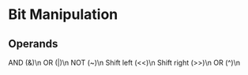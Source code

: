 # Bit Manipulation

## Operands
AND (&)\n
OR (|)\n
NOT (~)\n
Shift left (<<)\n
Shift right (>>)\n
OR (^)\n
